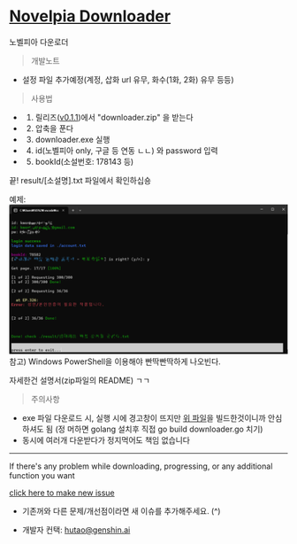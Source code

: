 # [Novelpia Downloader](https://github.com/taeseong14/N-down)

노벨피아 다운로더


> 개발노트

 - 설정 파일 추가예정(계정, 삽화 url 유무, 화수(1화, 2화) 유무 등등)


> 사용법

 * 1. 릴리즈([v0.1.1](https://github.com/taeseong14/N-down/releases/tag/v0.1.1))에서 "downloader.zip" 을 받는다
 * 2. 압축을 푼다
 * 3. downloader.exe 실행
 * 4. id(노벨피아 only, 구글 등 연동 ㄴㄴ) 와 password 입력
 * 5. bookId(소설번호: 178143 등)

끝!
result/[소설명].txt 파일에서 확인하십숑

예제:
![예제](Example.png)
참고) Windows PowerShell을 이용해야 빤딱빤딱하게 나오빈다.

자세한건 설명서(zip파일의 README) ㄱㄱ



> 주의사항

 - exe 파일 다운로드 시, 실행 시에 경고창이 뜨지만 [위 파일](./downloader.go)을 빌드한것이니까 안심하셔도 됨 (정 머하면 golang 설치후 직접 go build downloader.go 치기)
 - 동시에 여러개 다운받다가 정지먹어도 책임 없습니다


---


If there's any problem while downloading, progressing, or any additional function you want

[click here to make new issue](https://github.com/taeseong14/N-down/issues/new)

+ 기존꺼와 다른 문제/개선점이라면 새 이슈를 추가해주세요. (^)


 + 개발자 컨택: hutao@genshin.ai
